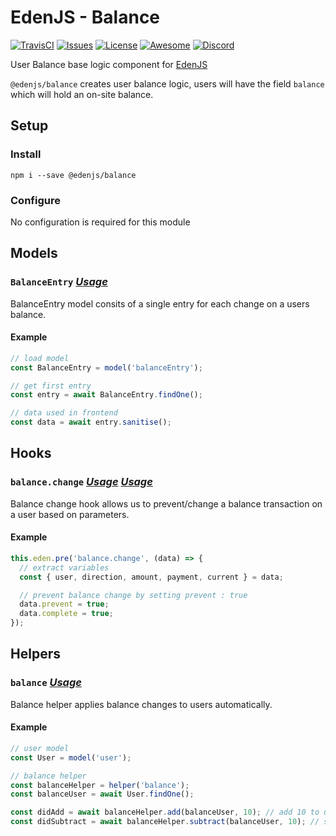 # EdenJS - Balance
[![TravisCI](https://travis-ci.com/ifactorydigital/ifactoryjs_balance.svg?branch=master)](https://travis-ci.com/ifactorydigital/ifactoryjs_balance)
[![Issues](https://img.shields.io/github/issues/ifactorydigital/ifactoryjs_balance.svg)](https://github.com/ifactorydigital/ifactoryjs_balance/issues)
[![License](https://img.shields.io/badge/license-MIT-blue.svg)](https://github.com/ifactorydigital/ifactoryjs_balance)
[![Awesome](https://img.shields.io/badge/awesome-true-green.svg)](https://github.com/ifactorydigital/ifactoryjs_balance)
[![Discord](https://img.shields.io/discord/583845970433933312.svg)](https://discord.gg/5u3f3up)

User Balance base logic component for [EdenJS](https://github.com/edenjs-cli)

`@edenjs/balance` creates user balance logic, users will have the field `balance` which will hold an on-site balance.

## Setup

### Install

```
npm i --save @edenjs/balance
```

### Configure

No configuration is required for this module

## Models


### `BalanceEntry` _[Usage](https://github.com/ifactorydigital/ifactoryjs_balance/blob/master/bundles/balance/models/balanceEntry.js)_

BalanceEntry model consits of a single entry for each change on a users balance.

#### Example

```js
// load model
const BalanceEntry = model('balanceEntry');

// get first entry
const entry = await BalanceEntry.findOne();

// data used in frontend
const data = await entry.sanitise();
```

## Hooks

### `balance.change` _[Usage](https://github.com/ifactorydigital/ifactoryjs_balance/blob/master/bundles/balance/helpers/balance.js#L66)_ _[Usage](https://github.com/ifactorydigital/ifactoryjs_balance/blob/master/bundles/balance/helpers/balance.js#L125)_


Balance change hook allows us to prevent/change a balance transaction on a user based on parameters.

#### Example

```js
this.eden.pre('balance.change', (data) => {
  // extract variables
  const { user, direction, amount, payment, current } = data;

  // prevent balance change by setting prevent : true
  data.prevent = true;
  data.complete = true;
});
```

## Helpers

### `balance` _[Usage](https://github.com/ifactorydigital/ifactoryjs_audit/blob/master/bundles/balance/helpers/balance.js)_

Balance helper applies balance changes to users automatically.

#### Example

```js
// user model
const User = model('user');

// balance helper
const balanceHelper = helper('balance');
const balanceUser = await User.findOne();

const didAdd = await balanceHelper.add(balanceUser, 10); // add 10 to users account
const didSubtract = await balanceHelper.subtract(balanceUser, 10); // subtract 10 from users account
```